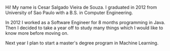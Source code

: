 Hi! My name is Cesar Salgado Vieira de Souza. I graduated in 2012 from University of Sao Paulo with a B.S. in Computer Engineering.

In 2012 I worked as a Software Engineer for 8 months programming in Java. Then I decided to take a year off to study many things which I would like to know more before moving on.

Next year I plan to start a master's degree program in Machine Learning.